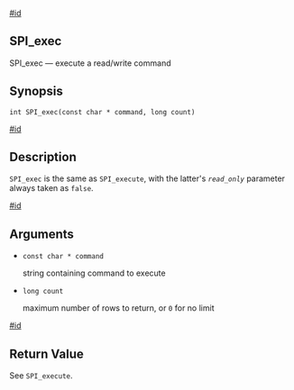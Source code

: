 [#id](#SPI-SPI-EXEC)

## SPI_exec

SPI_exec — execute a read/write command

## Synopsis

```
int SPI_exec(const char * command, long count)
```

[#id](#id-1.8.12.8.5.5)

## Description

`SPI_exec` is the same as `SPI_execute`, with the latter's _`read_only`_ parameter always taken as `false`.

[#id](#id-1.8.12.8.5.6)

## Arguments

- `const char * command`

  string containing command to execute

- `long count`

  maximum number of rows to return, or `0` for no limit

[#id](#id-1.8.12.8.5.7)

## Return Value

See `SPI_execute`.
